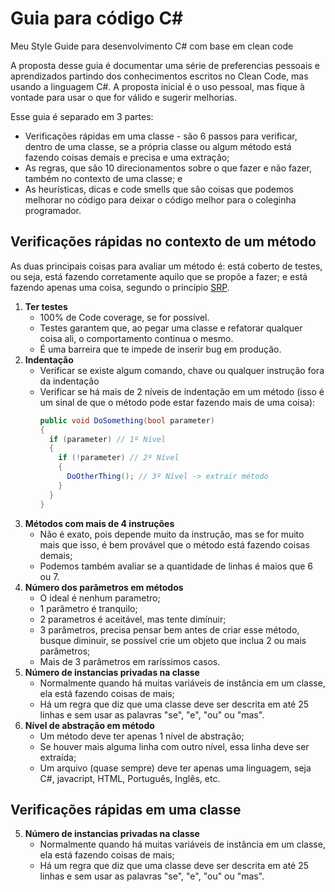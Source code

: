 # Guia para código C#

Meu Style Guide para desenvolvimento C# com base em clean code

A proposta desse guia é documentar uma série de preferencias pessoais e aprendizados partindo dos conhecimentos escritos no Clean Code, mas usando a linguagem C#. A proposta inicial é o uso pessoal, mas fique à vontade para usar o que for válido e sugerir melhorias.

Esse guia é separado em 3 partes:

- Verificações rápidas em uma classe - são 6 passos para verificar, dentro de uma classe, se a própria classe ou algum método está fazendo coisas demais e precisa e uma extração;
- As regras, que são 10 direcionamentos sobre o que fazer e não fazer, também no contexto de uma classe; e
- As heurísticas, dicas e code smells que são coisas que podemos melhorar no código para deixar o código melhor para o coleginha programador.

## Verificações rápidas no contexto de um método
As duas principais coisas para avaliar um método é: está coberto de testes, ou seja, está fazendo corretamente aquilo que se propõe a fazer; e está fazendo apenas uma coisa, segundo o princípio [SRP](https://en.wikipedia.org/wiki/Single-responsibility_principle).

1. **Ter testes**
    - 100% de Code coverage, se for possível.
    - Testes garantem que, ao pegar uma classe e refatorar qualquer coisa ali, o comportamento continua o mesmo.
    - É uma barreira que te impede de inserir bug em produção.
2. **Indentação**
    - Verificar se existe algum comando, chave ou qualquer instrução fora da indentação
    - Verificar se há mais de 2 níveis de indentação em um método (isso é um sinal de que o método pode estar fazendo mais de uma coisa):
      ```csharp
      public void DoSomething(bool parameter)
      {
        if (parameter) // 1º Nível
        {
          if (!parameter) // 2º Nível
          {
            DoOtherThing(); // 3º Nível -> extrair método
          }
        }
      }
      ```
3. **Métodos com mais de 4 instruções**
    - Não é exato, pois depende muito da instrução, mas se for muito mais que isso, é bem provável que o método está fazendo coisas demais;
    - Podemos também avaliar se a quantidade de linhas é maios que 6 ou 7.
4. **Número dos parâmetros em métodos**
    - O ideal é nenhum parametro;
    - 1 parâmetro é tranquilo;
    - 2 parametros é aceitável, mas tente dimínuir;
    - 3 parâmetros, precisa pensar bem antes de criar esse método, busque diminuir, se possível crie um objeto que inclua 2 ou mais parâmetros;
    - Mais de 3 parâmetros em raríssimos casos.
5. **Número de instancias privadas na classe**
    - Normalmente quando há muitas variáveis de instância em um classe, ela está fazendo coisas de mais;
    - Há um regra que diz que uma classe deve ser descrita em até 25 linhas e sem usar as palavras "se", "e", "ou" ou "mas".
6. **Nível de abstração em método**
    - Um método deve ter apenas 1 nível de abstração;
    - Se houver mais alguma linha com outro nível, essa linha deve ser extraída;
    - Um arquivo (quase sempre) deve ter apenas uma linguagem, seja C#, javacript, HTML, Português, Inglês, etc.

## Verificações rápidas em uma classe

5. **Número de instancias privadas na classe**
    - Normalmente quando há muitas variáveis de instância em um classe, ela está fazendo coisas de mais;
    - Há um regra que diz que uma classe deve ser descrita em até 25 linhas e sem usar as palavras "se", "e", "ou" ou "mas".
